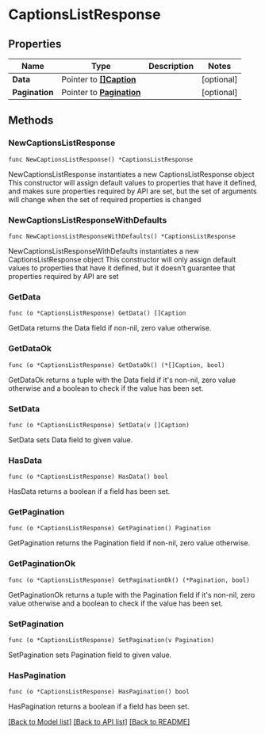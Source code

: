 # CaptionsListResponse

## Properties

Name | Type | Description | Notes
------------ | ------------- | ------------- | -------------
**Data** | Pointer to [**[]Caption**](Caption.md) |  | [optional] 
**Pagination** | Pointer to [**Pagination**](pagination.md) |  | [optional] 

## Methods

### NewCaptionsListResponse

`func NewCaptionsListResponse() *CaptionsListResponse`

NewCaptionsListResponse instantiates a new CaptionsListResponse object
This constructor will assign default values to properties that have it defined,
and makes sure properties required by API are set, but the set of arguments
will change when the set of required properties is changed

### NewCaptionsListResponseWithDefaults

`func NewCaptionsListResponseWithDefaults() *CaptionsListResponse`

NewCaptionsListResponseWithDefaults instantiates a new CaptionsListResponse object
This constructor will only assign default values to properties that have it defined,
but it doesn't guarantee that properties required by API are set

### GetData

`func (o *CaptionsListResponse) GetData() []Caption`

GetData returns the Data field if non-nil, zero value otherwise.

### GetDataOk

`func (o *CaptionsListResponse) GetDataOk() (*[]Caption, bool)`

GetDataOk returns a tuple with the Data field if it's non-nil, zero value otherwise
and a boolean to check if the value has been set.

### SetData

`func (o *CaptionsListResponse) SetData(v []Caption)`

SetData sets Data field to given value.

### HasData

`func (o *CaptionsListResponse) HasData() bool`

HasData returns a boolean if a field has been set.

### GetPagination

`func (o *CaptionsListResponse) GetPagination() Pagination`

GetPagination returns the Pagination field if non-nil, zero value otherwise.

### GetPaginationOk

`func (o *CaptionsListResponse) GetPaginationOk() (*Pagination, bool)`

GetPaginationOk returns a tuple with the Pagination field if it's non-nil, zero value otherwise
and a boolean to check if the value has been set.

### SetPagination

`func (o *CaptionsListResponse) SetPagination(v Pagination)`

SetPagination sets Pagination field to given value.

### HasPagination

`func (o *CaptionsListResponse) HasPagination() bool`

HasPagination returns a boolean if a field has been set.


[[Back to Model list]](../README.md#documentation-for-models) [[Back to API list]](../README.md#documentation-for-api-endpoints) [[Back to README]](../README.md)


